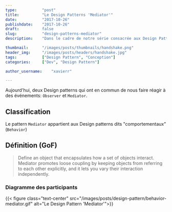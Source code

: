 ```yaml
---
type:           "post"
title:          "Le Design Patterns 'Mediator'"
date:           "2017-10-26"
publishdate:    "2017-10-26"
draft:          false
slug:           "design-patterns-mediator"
description:    "Dans le cadre de notre série consacrée aux Design Patterns, nous nous intéressons aujourd'hui au DP 'Mediator'"

thumbnail:      "/images/posts/thumbnails/handshake.png"
header_img:     "/images/posts/headers/handshake.jpg"
tags:           ["Design Pattern", "Conception"]
categories:     ["Dev", "Design Pattern"]

author_username:    "xavierr"

---
```


Aujourd'hui, deux Design patterns qui ont en commun de nous faire réagir à des événements: `Observer` et `Mediator`.

<!--more-->

## Classification

Le pattern `Mediator` appartient aux Design patterns dits "comportementaux" (`Behavior`)

## Définition (GoF)

> Define an object that encapsulates how a set of objects interact. Mediator promotes loose coupling by keeping objects from referring to each other explicitly, and it lets you vary their interaction independently.

### Diagramme des participants

<p class="text-center">
    {{< figure class="text-center" src="/images/posts/design-pattern/behavior-mediator.gif" alt="Le Design Pattern 'Mediator'">}}
</p>

